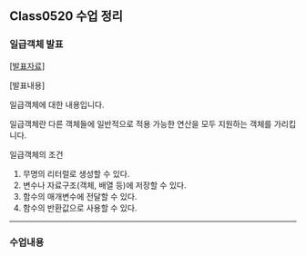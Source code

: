 ## Class0520 수업 정리

### 일급객체 발표
<a href="https://dpwls03.github.io/React/0513/일급객체.pdf">[발표자료]</a>

[발표내용]

일급객체에 대한 내용입니다.

일급객체란 다른 객체들에 일반적으로 적용 가능한 연산을 모두 지원하는 객체를 가리킵니다.

일급객체의 조건

1. 무명의 리터럴로 생성할 수 있다.
2. 변수나 자료구조(객체, 배열 등)에 저장할 수 있다.
3. 함수의 매개변수에 전달할 수 있다.
4. 함수의 반환값으로 사용할 수 있다.

<hr>

### 수업내용